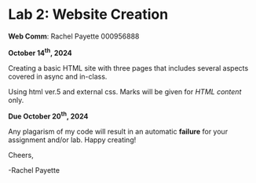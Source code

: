 # Lab 2: Website Creation
 

**Web Comm**: Rachel Payette
 000956888
 

**October 14<sup>th</sup>, 2024**

Creating a basic HTML site with three pages that includes several aspects covered in async and in-class. 

Using html ver.5 and external css. 
Marks will be given for *HTML content* only.

**Due October 20<sup>th</sup>, 2024**

Any plagarism of my code will result in an automatic **failure** for your assignment and/or lab. 
Happy creating!

Cheers,

-Rachel Payette
